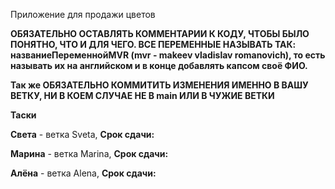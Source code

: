 Приложение для продажи цветов

<b>ОБЯЗАТЕЛЬНО ОСТАВЛЯТЬ КОММЕНТАРИИ К КОДУ, ЧТОБЫ БЫЛО ПОНЯТНО, ЧТО И ДЛЯ ЧЕГО. ВСЕ ПЕРЕМЕННЫЕ НАЗЫВАТЬ ТАК: названиеПеременнойMVR (mvr - makeev vladislav romanovich), то есть называть их на английском и в конце добавлять капсом своё ФИО.</b>

<b>Так же ОБЯЗАТЕЛЬНО КОММИТИТЬ ИЗМЕНЕНИЯ ИМЕННО В ВАШУ ВЕТКУ, НИ В КОЕМ СЛУЧАЕ НЕ В main ИЛИ В ЧУЖИЕ ВЕТКИ</b>

<b>Таски</b>

<b>Света</b> - ветка Sveta,  <b>Срок сдачи:</b> 

<b>Марина</b> - ветка Marina,  <b>Срок сдачи:</b> 

<b>Алёна</b> - ветка Alena,  <b>Срок сдачи:</b> 
